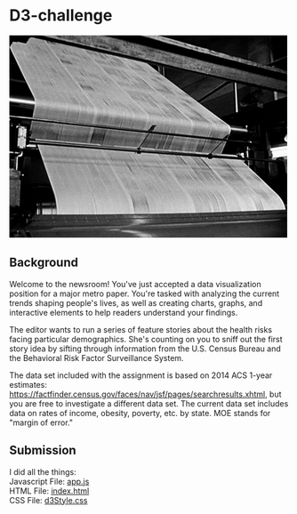 # __D3-challenge__

![News Print](Images/news_reel.gif)

## __Background__
Welcome to the newsroom! You've just accepted a data visualization position for a major metro paper. You're tasked with analyzing the current trends shaping people's lives, as well as creating charts, graphs, and interactive elements to help readers understand your findings.

The editor wants to run a series of feature stories about the health risks facing particular demographics. She's counting on you to sniff out the first story idea by sifting through information from the U.S. Census Bureau and the Behavioral Risk Factor Surveillance System.

The data set included with the assignment is based on 2014 ACS 1-year estimates: https://factfinder.census.gov/faces/nav/jsf/pages/searchresults.xhtml, but you are free to investigate a different data set. The current data set includes data on rates of income, obesity, poverty, etc. by state. MOE stands for "margin of error."

## __Submission__
I did all the things: <br>
Javascript File: [app.js](assets/js/app.js) <br>
HTML File: [index.html](index.html) <br>
CSS File: [d3Style.css](assets/css/d3Style.css)